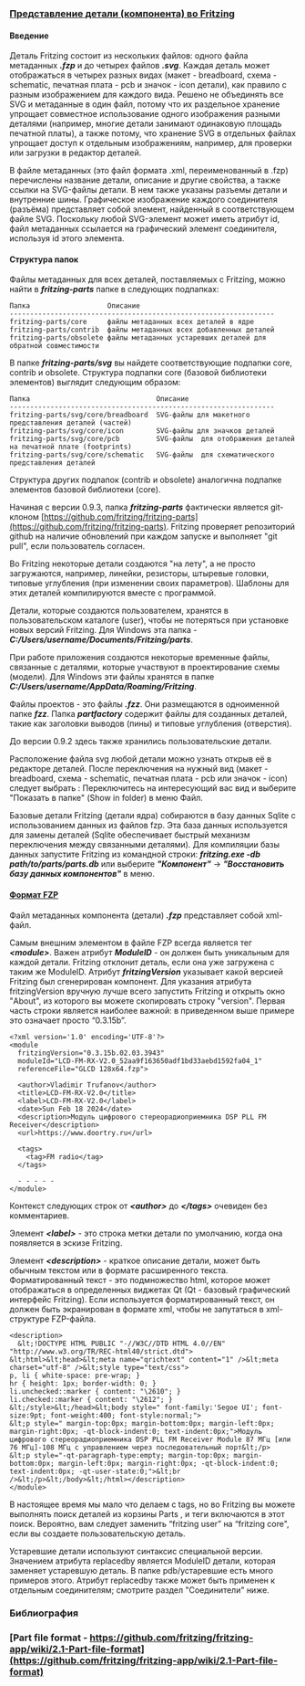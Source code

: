 ### [Представление детали (компонента) во Fritzing](https://github.com/fritzing/fritzing-app/wiki/2.1-Part-file-format)

#### Введение

Деталь Fritzing состоит из нескольких файлов: одного файла метаданных ***.fzp*** и до четырех файлов ***.svg***. Каждая деталь может отображаться в четырех разных видах (макет - breadboard, схема - schematic, печатная плата - pcb и значок - icon детали), как правило с разным изображением для каждого вида. Решено не объединять все SVG и метаданные в один файл, потому что их раздельное хранение упрощает совместное использование одного изображения разными деталями (например, многие детали занимают одинаковую площадь печатной платы), а также потому, что хранение SVG в отдельных файлах упрощает доступ к отдельным изображениям, например, для проверки или загрузки в редактор деталей.

В файле метаданных (это файл формата .xml, переименованный в .fzp) перечислены название детали, описание и другие свойства, а также ссылки на SVG-файлы детали. В нем также указаны разъемы детали и внутренние шины. Графическое изображение каждого соединителя (разъёма) представляет собой элемент, найденный в соответствующем файле SVG. Поскольку любой SVG-элемент может иметь атрибут id, файл метаданных ссылается на графический элемент соединителя, используя id этого элемента.

#### Структура папок

Файлы метаданных для всех деталей, поставляемых с Fritzing, можно найти в ***fritzing-parts*** папке в следующих подпапках:

```
Папка	                Описание
-----------------------------------------------------------------
fritzing-parts/core     файлы метаданных всех деталей в ядре
fritzing-parts/contrib  файлы метаданных всех добавленных деталей 
fritzing-parts/obsolete файлы метаданных устаревших деталей для обратной совместимости
```
В папке ***fritzing-parts/svg*** вы найдете соответствующие подпапки core, contrib и obsolete. Структура подпапки core (базовой библиотеки элементов) выглядит следующим образом:

```
Папка	                            Описание
-----------------------------------------------------------------
fritzing-parts/svg/core/breadboard	SVG-файлы для макетного представления деталей (частей) 
fritzing-parts/svg/core/icon	    SVG-файлы для значков деталей 
fritzing-parts/svg/core/pcb 	    SVG-файлы  для отображения деталей на печатной плате (footprints)
fritzing-parts/svg/core/schematic	SVG-файлы  для схематического представления деталей
```
Структура других подпапок (contrib и obsolete) аналогична подпапке элементов базовой библиотеки (core).

Начиная с версии 0.9.3, папка ***fritzing-parts*** фактически является git-клоном [https://github.com/fritzing/fritzing-parts](https://github.com/fritzing/fritzing-parts). Fritzing проверяет репозиторий github на наличие обновлений при каждом запуске и выполняет "git pull", если пользователь согласен.

Во Fritzing некоторые детали создаются "на лету", а не просто загружаются, например, линейки, резисторы, штыревые головки, типовые углубления (при изменении своих параметров). Шаблоны для этих деталей компилируются вместе с программой.

Детали, которые создаются пользователем, хранятся в пользовательском каталоге (user), чтобы не потеряться при установке новых версий Fritzing. Для Windows эта папка - ***C:/Users/username/Documents/Fritzing/parts***.

При работе приложения создаются некоторые временные файлы, связанные с деталями, которые участвуют в проектирование схемы (модели). Для Windows эти файлы хранятся в папке ***C:/Users/username/AppData/Roaming/Fritzing***.

Файлы проектов - это файлы ***.fzz***. Они размещаются в одноименной папке ***fzz***. Папка ***partfactory*** содержит файлы для созданных деталей, такие как заголовки выводов (пины) и типовые углубления (отверстия).

До версии 0.9.2 здесь также хранились пользовательские детали.

Расположение файла svg любой детали можно узнать открыв её в редакторе деталей. После переключения на нужный вид (макет - breadboard, схема - schematic, печатная плата - pcb или значок - icon) следует выбрать : Переключитесь на интересующий вас вид и выберите "Показать в папке" (Show in folder) в меню Файл.

Базовые детали Fritzing (детали ядра) собираются в базу данных Sqlite с использованием данных из файлов fzp. Эта база данных используется для замены деталей (Sqlite обеспечивает быстрый механизм переключения между связанными деталями). Для компиляции базы данных запустите Fritzing из командной строки: ***fritzing.exe -db path/to/parts/parts.db*** или выберите ***"Компонент"*** -> ***"Восстановить базу данных компонентов"*** в меню.

#### [Формат FZP](LCD-FM-RX-V2.0.xml)

Файл метаданных компонента (детали) ***.fzp*** представляет собой xml-файл. 

Самым внешним элементом в файле FZP всегда является тег ***\<module\>***. Важен атрибут ***ModuleID*** - он должен быть уникальным для каждой детали. Fritzing отклонит деталь, если она уже загружена с таким же ModuleID. Атрибут ***fritzingVersion*** указывает какой версией Fritzing был сгенерирован компонент. Для указания атрибута fritzingVersion вручную лучше всего запустить Fritzing и открыть окно "About", из которого вы можете скопировать строку "version". Первая часть строки является наиболее важной: в приведенном выше примере это означает просто “0.3.15b”.
```
<?xml version='1.0' encoding='UTF-8'?>
<module  
  fritzingVersion="0.3.15b.02.03.3943" 
  moduleId="LCD-FM-RX-V2.0_52aa9f163650adf1bd33aebd1592fa04_1"
  referenceFile="GLCD 128x64.fzp">
  
  <author>Vladimir Trufanov</author>
  <title>LCD-FM-RX-V2.0</title>
  <label>LCD-FM-RX-V2.0</label>
  <date>Sun Feb 18 2024</date>
  <description>Модуль цифрового стереорадиоприемника DSP PLL FM Receiver</description>
  <url>https://www.doortry.ru</url>
     
  <tags>
    <tag>FM radio</tag>
  </tags>

  - - - - -
</module>
```
Контекст следующих строк от ***\<author\>*** до ***\</tags\>*** очевиден без комментариев.

Элемент ***\<label\>*** - это строка метки детали по умолчанию, когда она появляется в эскизе Fritzing.

Элемент ***\<description\>*** - краткое описание детали, может быть обычным текстом или в формате расширенного текста. Форматированный текст - это подмножество html, которое может отображаться в определенных виджетах Qt (Qt - базовый графический интерфейс Fritzing). Если используется форматированный текст, он должен быть экранирован в формате xml, чтобы не запутаться в xml-структуре FZP-файла.

```
<description>
  &lt;!DOCTYPE HTML PUBLIC "-//W3C//DTD HTML 4.0//EN" "http://www.w3.org/TR/REC-html40/strict.dtd">
&lt;html>&lt;head>&lt;meta name="qrichtext" content="1" />&lt;meta charset="utf-8" />&lt;style type="text/css">
p, li { white-space: pre-wrap; }
hr { height: 1px; border-width: 0; }
li.unchecked::marker { content: "\2610"; }
li.checked::marker { content: "\2612"; }
&lt;/style>&lt;/head>&lt;body style=" font-family:'Segoe UI'; font-size:9pt; font-weight:400; font-style:normal;">
&lt;p style=" margin-top:0px; margin-bottom:0px; margin-left:0px; margin-right:0px; -qt-block-indent:0; text-indent:0px;">Модуль цифрового стереорадиоприемника DSP PLL FM Receiver Module 87 МГц [или 76 МГц]-108 МГц с управлением через последовательный порт&lt;/p>
&lt;p style="-qt-paragraph-type:empty; margin-top:0px; margin-bottom:0px; margin-left:0px; margin-right:0px; -qt-block-indent:0; text-indent:0px; -qt-user-state:0;">&lt;br />&lt;/p>&lt;/body>&lt;/html></description>
</module>

```
В настоящее время мы мало что делаем с tags, но во Fritzing вы можете выполнять поиск деталей из корзины Parts , и теги включаются в этот поиск. Вероятно, вам следует заменить “fritzing user” на “fritzing core", если вы создаете пользовательскую деталь.


Устаревшие детали используют синтаксис специальной версии. <version replacedby=""> Значением атрибута replacedby является ModuleID детали, которая заменяет устаревшую деталь. В папке pdb/устаревшие есть много примеров этого. Атрибут replacedby также может быть применен к отдельным соединителям; смотрите раздел "Соединители" ниже.


### Библиография

### [Part file format - https://github.com/fritzing/fritzing-app/wiki/2.1-Part-file-format](https://github.com/fritzing/fritzing-app/wiki/2.1-Part-file-format) 
